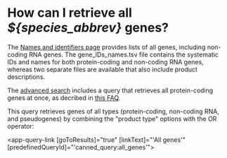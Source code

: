 # How can I retrieve all *${species_abbrev}* genes?
<!-- pombase_categories: Genome statistics and lists,Finding data -->

The [Names and identifiers page](/downloads/names-and-identifiers)
provides lists of all genes, including non-coding RNA genes. The
gene_IDs_names.tsv file contains the systematic IDs and names for both
protein-coding and non-coding RNA genes, whereas two separate files
are available that also include product descriptions.

The [advanced search](/query) includes a query that retrieves all
protein-coding genes at once, as decribed in 
[this FAQ](/faq/how-can-i-retrieve-all-s.-pombe-protein-coding-genes).

This query retrieves genes of all types (protein-coding, non-coding
RNA, and pseudogenes) by combining the "product type" options with the
OR operator:

<app-query-link [goToResults]="true" [linkText]="'All genes'" [predefinedQueryId]="'canned_query:all_genes'"></app-query-link>

